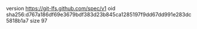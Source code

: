 version https://git-lfs.github.com/spec/v1
oid sha256:d767a186df69e3679bdf383d23b845ca1285197f9dd67dd991e283dc5818b1a7
size 97
